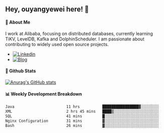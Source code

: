 ## Hey, ouyangyewei here! :wave:

#### :rocket: About Me
I work at Alibaba, focusing on distributed databases, currently learning TiKV, LevelDB, Kafka and DolphinScheduler. I am passionate about contributing to widely used open source projects.

- [![Linkedin](https://img.shields.io/badge/LinkedIn-ouyangyewei-blue)](https://www.linkedin.com/in/ouyangyewei/)
- [![Blog](https://img.shields.io/badge/Blog-yeweiouyang-orange)](https://blog.csdn.net/yeweiouyang)

#### :star2: Github Stats
[![Anurag's GitHub stats](https://github-readme-stats.vercel.app/api?username=ouyangyewei&show_icons=true&cache_seconds=3600&theme=tokyonight)](https://github.com/anuraghazra/github-readme-stats)

#### :bar_chart: Weekly Development Breakdown
<!--START_SECTION:waka-->

```txt
Java                       11 hrs          ████████████████▓░░░░░░░░   67.31 %
XML                        2 hrs 45 mins   ████▒░░░░░░░░░░░░░░░░░░░░   16.85 %
SQL                        41 mins         █░░░░░░░░░░░░░░░░░░░░░░░░   04.21 %
Nginx Configuration        31 mins         ▓░░░░░░░░░░░░░░░░░░░░░░░░   03.21 %
Bash                       26 mins         ▓░░░░░░░░░░░░░░░░░░░░░░░░   02.69 %
```

<!--END_SECTION:waka-->

